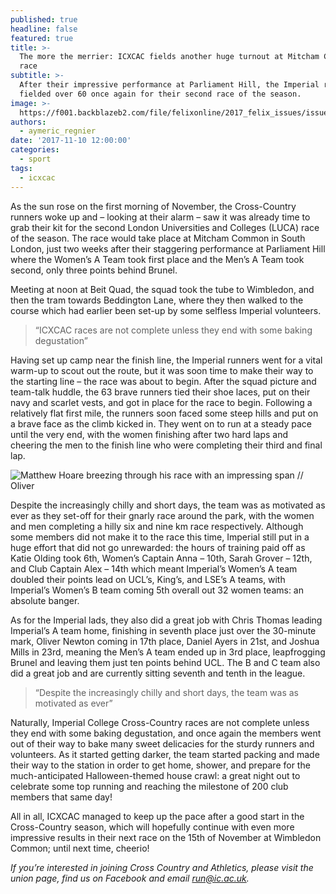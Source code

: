 ```yaml
---
published: true
headline: false
featured: true
title: >-
  The more the merrier: ICXCAC fields another huge turnout at Mitcham Common
  race
subtitle: >-
  After their impressive performance at Parliament Hill, the Imperial runners
  fielded over 60 once again for their second race of the season.
image: >-
  https://f001.backblazeb2.com/file/felixonline/2017_felix_issues/issue_1675/1675_sports_cx2.jpg
authors:
  - aymeric_regnier
date: '2017-11-10 12:00:00'
categories:
  - sport
tags:
  - icxcac
---
```

As the sun rose on the first morning of November, the Cross-Country runners woke up and – looking at their alarm – saw it was already time to grab their kit for the second London Universities and Colleges (LUCA) race of the season. The race would take place at Mitcham Common in South London, just two weeks after their staggering performance at Parliament Hill where the Women’s A Team took first place and the Men’s A Team took second, only three points behind Brunel.

Meeting at noon at Beit Quad, the squad took the tube to Wimbledon, and then the tram towards Beddington Lane, where they then walked to the course which had earlier been set-up by some selfless Imperial volunteers.

> “ICXCAC races are not complete unless they end with some baking degustation”

Having set up camp near the finish line, the Imperial runners went for a vital warm-up to scout out the route, but it was soon time to make their way to the starting line – the race was about to begin. After the squad picture and team-talk huddle, the 63 brave runners tied their shoe laces, put on their navy and scarlet vests, and got in place for the race to begin. Following a relatively flat first mile, the runners soon faced some steep hills and put on a brave face as the climb kicked in. They went on to run at a steady pace until the very end, with the women finishing after two hard laps and cheering the men to the finish line who were completing their third and final lap.

![Matthew Hoare breezing through his race with an impressing span // Oliver](https://f001.backblazeb2.com/file/felixonline/2017_felix_issues/issue_1675/1675_sports_cx1.jpg)

Despite the increasingly chilly and short days, the team was as motivated as ever as they set-off for their gnarly race around the park, with the women and men completing a hilly six and nine km race respectively. Although some members did not make it to the race this time, Imperial still put in a huge effort that did not go unrewarded: the hours of training paid off as Katie Olding took 6th, Women’s Captain Anna – 10th, Sarah Grover – 12th, and Club Captain Alex – 14th which meant Imperial’s Women’s A team doubled their points lead on UCL’s, King’s, and LSE’s A teams, with Imperial’s Women’s B team coming 5th overall out 32 women teams: an absolute banger.

As for the Imperial lads, they also did a great job with Chris Thomas leading Imperial’s A team home, finishing in seventh place just over the 30-minute mark, Oliver Newton coming in 17th place, Daniel Ayers in 21st, and Joshua Mills in 23rd, meaning the Men’s A team ended up in 3rd place, leapfrogging Brunel and leaving them just ten points behind UCL. The B and C team also did a great job and are currently sitting seventh and tenth in the league.

> “Despite the increasingly chilly and short days, the team was as motivated as ever”

Naturally, Imperial College Cross-Country races are not complete unless they end with some baking degustation, and once again the members went out of their way to bake many sweet delicacies for the sturdy runners and volunteers. As it started getting darker, the team started packing and made their way to the station in order to get home, shower, and prepare for the much-anticipated Halloween-themed house crawl: a great night out to celebrate some top running and reaching the milestone of 200 club members that same day!

All in all, ICXCAC managed to keep up the pace after a good start in the Cross-Country season, which will hopefully continue with even more impressive results in their next race on the 15th of November at Wimbledon Common; until next time, cheerio!

_If you’re interested in joining Cross Country and Athletics, please visit the union page, find us on Facebook and email run@ic.ac.uk._
